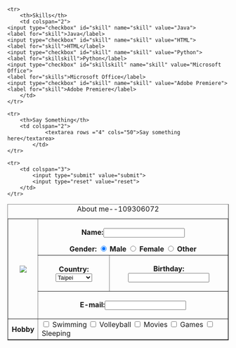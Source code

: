 <html>
<head>
	<title>109306072_HW</title>
</head>
<body>

<table border="1">
	<caption>About me--109306072</caption>
	<thead>
	<tr>
		<th rowspan="3">
			<img src="https://tse1.mm.bing.net/th?id=OIP.ukEMhfmOMDC31FklhU0wjgHaH7&pid=Api&P=0&w=300&h=300">
		</th>
		<th colspan="2"><p>Name:<input type="text" name="name"></p>
			Gender:
			<input type="radio" id="gender" name="gender" value="Male" checked>
			<label for="gender">Male</label>	
			<input type="radio" id="gender" name="gender" value="Female">
			<label for="gender">Female</label>
			<input type="radio" id="gender" name="gender" value="Other">
			<label for="gender">Other</label>
		</th>
	</tr>
	<tr>
		<th><label for="country">Country:</label>
			<select name="Rate" id="Rate">
		<option value="Taipei">Taipei</option>
		<option value="Tainan">Tainan</option>
		<option value="kaohsiung">kaohsiung</option>
			</select>
		</th>
		<th><p>Birthday:<input type="text" name="name"></p>
		</th>
	</tr>
	<tr>
		<th colspan="2" ><p>E-mail:<input type="text" name="name"></p>
		</th>
	</tr>			
	</thead>
<tbody>
	<tr>
		<th>Hobby</th>
		<td colspan="2">
	<input type="checkbox" id="exercises" name="exercises" value="Swimming">
	<label for="exercises">Swimming</label>	
	<input type="checkbox" id="exercises" name="exercises" value="Volleyball">
	<label for="exercises">Volleyball</label>
	<input type="checkbox" id="exercises" name="exercises" value="Movies">
	<label for="exercises">Movies</label>
	<input type="checkbox" id="exercises" name="exercises" value="Games">
	<label for="exercises">Games</label>
	<input type="checkbox" id="exercises" name="exercises" value="Sleeping">
	<label for="exercises">Sleeping</label>
		</td>
	</tr>

	<tr>
		<th>Skills</th>
		<td colspan="2">
	<input type="checkbox" id="skill" name="skill" value="Java">
	<label for="skill">Java</label>	
	<input type="checkbox" id="skill" name="skill" value="HTML">
	<label for="skill">HTML</label>
	<input type="checkbox" id="skill" name="skill" value="Python">
	<label for="skillskill">Python</label>
	<input type="checkbox" id="skillskill" name="skill" value="Microsoft Office">
	<label for="skills">Microsoft Office</label>
	<input type="checkbox" id="skill" name="skill" value="Adobe Premiere">
	<label for="skill">Adobe Premiere</label>
		</td>
	</tr>

	<tr>
		<th>Say Something</th>
		<td colspan="2">
				<textarea rows ="4" cols="50">Say something here</textarea>
			</td>
	</tr>

	<tr>
		<td colspan="3">
			<input type="submit" value="submit">
			<input type="reset" value="reset">
		</td>
	</tr>

</tbody>








</body>
</html>